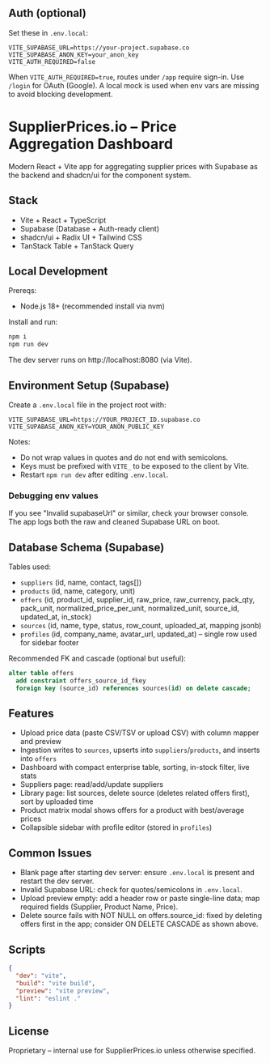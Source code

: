 ## Auth (optional)

Set these in `.env.local`:

```
VITE_SUPABASE_URL=https://your-project.supabase.co
VITE_SUPABASE_ANON_KEY=your_anon_key
VITE_AUTH_REQUIRED=false
```

When `VITE_AUTH_REQUIRED=true`, routes under `/app` require sign-in. Use `/login` for OAuth (Google). A local mock is used when env vars are missing to avoid blocking development.

# SupplierPrices.io – Price Aggregation Dashboard

Modern React + Vite app for aggregating supplier prices with Supabase as the backend and shadcn/ui for the component system.

## Stack

- Vite + React + TypeScript
- Supabase (Database + Auth-ready client)
- shadcn/ui + Radix UI + Tailwind CSS
- TanStack Table + TanStack Query

## Local Development

Prereqs:
- Node.js 18+ (recommended install via nvm)

Install and run:
```sh
npm i
npm run dev
```

The dev server runs on http://localhost:8080 (via Vite).

## Environment Setup (Supabase)

Create a `.env.local` file in the project root with:
```env
VITE_SUPABASE_URL=https://YOUR_PROJECT_ID.supabase.co
VITE_SUPABASE_ANON_KEY=YOUR_ANON_PUBLIC_KEY
```

Notes:
- Do not wrap values in quotes and do not end with semicolons.
- Keys must be prefixed with `VITE_` to be exposed to the client by Vite.
- Restart `npm run dev` after editing `.env.local`.

### Debugging env values
If you see "Invalid supabaseUrl" or similar, check your browser console. The app logs both the raw and cleaned Supabase URL on boot.

## Database Schema (Supabase)

Tables used:
- `suppliers` (id, name, contact, tags[])
- `products` (id, name, category, unit)
- `offers` (id, product_id, supplier_id, raw_price, raw_currency, pack_qty, pack_unit, normalized_price_per_unit, normalized_unit, source_id, updated_at, in_stock)
- `sources` (id, name, type, status, row_count, uploaded_at, mapping jsonb)
- `profiles` (id, company_name, avatar_url, updated_at) – single row used for sidebar footer

Recommended FK and cascade (optional but useful):
```sql
alter table offers
  add constraint offers_source_id_fkey
  foreign key (source_id) references sources(id) on delete cascade;
```

## Features

- Upload price data (paste CSV/TSV or upload CSV) with column mapper and preview
- Ingestion writes to `sources`, upserts into `suppliers`/`products`, and inserts into `offers`
- Dashboard with compact enterprise table, sorting, in-stock filter, live stats
- Suppliers page: read/add/update suppliers
- Library page: list sources, delete source (deletes related offers first), sort by uploaded time
- Product matrix modal shows offers for a product with best/average prices
- Collapsible sidebar with profile editor (stored in `profiles`)

## Common Issues

- Blank page after starting dev server: ensure `.env.local` is present and restart the dev server.
- Invalid Supabase URL: check for quotes/semicolons in `.env.local`.
- Upload preview empty: add a header row or paste single-line data; map required fields (Supplier, Product Name, Price).
- Delete source fails with NOT NULL on offers.source_id: fixed by deleting offers first in the app; consider ON DELETE CASCADE as shown above.

## Scripts

```json
{
  "dev": "vite",
  "build": "vite build",
  "preview": "vite preview",
  "lint": "eslint ."
}
```

## License

Proprietary – internal use for SupplierPrices.io unless otherwise specified.
